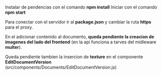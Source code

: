Instalar de pendencias con el comando **npm install** 
Iniciar con el comando **npm start**

Para conectar con el servidor ir al **package.json** y cambiar la ruta **https** para el proxy.

En el adicionar contenido al documento, **queda pendiente la creacion de imagenes del lado del frontend** (en la api funciona a tarves del midleware **multer**). 

Queda pendiente tambien la insercion de **texture** en el componente **EditDocumentVersion** (src/components/Documents/EditDocumentVersion.js)
